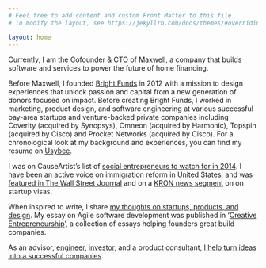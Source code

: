```yaml
---
# Feel free to add content and custom Front Matter to this file.
# To modify the layout, see https://jekyllrb.com/docs/themes/#overriding-theme-defaults

layout: home
---
```

Currently, I am the Cofounder & CTO of [Maxwell](https://himaxwell.com), a company that builds software and services to power the future of home financing.

Before Maxwell, I founded [Bright Funds](https://brightfunds.org) in 2012 with a mission to design experiences that unlock passion and capital from a new generation of donors focused on impact. Before creating Bright Funds, I worked in marketing, product design, and software engineering at various successful bay-area startups and venture-backed private companies including Coverity (acquired by Synopsys), Omneon (acquired by Harmonic), Topspin (acquired by Cisco) and Procket Networks (acquired by Cisco). For a chronological look at my background and experiences, you can find my resume on [Usybee](http://www.usybee.com/rutul-dave).

I was on CauseArtist’s list of [social entrepreneurs to watch for in 2014](http://causeartist.com/15-social-entrepreneurs-watch-2014). I have been an active voice on immigration reform in United States, and was [featured in The Wall Street Journal](http://online.wsj.com/news/articles/SB10001424127887324880504578298150540138218) and on a [KRON news segment](https://vimeo.com/64199097) on on startup visas.

When inspired to write, I share [my thoughts on startups, products, and design](https://medium.com/@letsfixtheworld). My essay on Agile software development was published in ‘[Creative Entrepreneurship](http://pandawhale.com/post/18062/creative-entrepreneurship-free-pdf-for-entrepreneurs)’, a collection of essays helping founders great build companies.

As an advisor, [engineer](https://github.com/stockandawe), [investor](https://angel.co/rutuldave), and a product consultant, [I help turn ideas into a successful companies](https://letsfixtheworld.github.io/).
